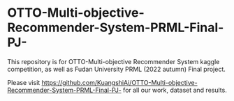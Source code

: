 # OTTO-Multi-objective-Recommender-System-PRML-Final-PJ-
This repository is for OTTO-Multi-objective Recommender System kaggle competition, as well as Fudan University PRML (2022 autumn) Final project.

Please visit https://github.com/KuangshiAi/OTTO-Multi-objective-Recommender-System-PRML-Final-PJ- for all our work, dataset and results.
